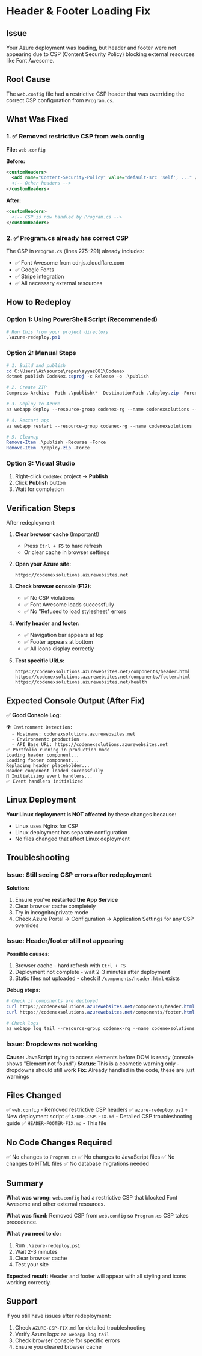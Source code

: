# Header & Footer Loading Fix

## Issue
Your Azure deployment was loading, but header and footer were not appearing due to CSP (Content Security Policy) blocking external resources like Font Awesome.

## Root Cause
The `web.config` file had a restrictive CSP header that was overriding the correct CSP configuration from `Program.cs`.

## What Was Fixed

### 1. ✅ Removed restrictive CSP from web.config
**File:** `web.config`

**Before:**
```xml
<customHeaders>
  <add name="Content-Security-Policy" value="default-src 'self'; ..." />
  <!-- Other headers -->
</customHeaders>
```

**After:**
```xml
<customHeaders>
  <!-- CSP is now handled by Program.cs -->
</customHeaders>
```

### 2. ✅ Program.cs already has correct CSP
The CSP in `Program.cs` (lines 275-291) already includes:
- ✅ Font Awesome from cdnjs.cloudflare.com
- ✅ Google Fonts
- ✅ Stripe integration
- ✅ All necessary external resources

## How to Redeploy

### Option 1: Using PowerShell Script (Recommended)
```powershell
# Run this from your project directory
.\azure-redeploy.ps1
```

### Option 2: Manual Steps
```powershell
# 1. Build and publish
cd C:\Users\Az\source\repos\ayyaz081\Codenex
dotnet publish CodeNex.csproj -c Release -o .\publish

# 2. Create ZIP
Compress-Archive -Path .\publish\* -DestinationPath .\deploy.zip -Force

# 3. Deploy to Azure
az webapp deploy --resource-group codenex-rg --name codenexsolutions --src-path .\deploy.zip --type zip

# 4. Restart app
az webapp restart --resource-group codenex-rg --name codenexsolutions

# 5. Cleanup
Remove-Item .\publish -Recurse -Force
Remove-Item .\deploy.zip -Force
```

### Option 3: Visual Studio
1. Right-click `CodeNex` project → **Publish**
2. Click **Publish** button
3. Wait for completion

## Verification Steps

After redeployment:

1. **Clear browser cache** (Important!)
   - Press `Ctrl + F5` to hard refresh
   - Or clear cache in browser settings

2. **Open your Azure site:**
   ```
   https://codenexsolutions.azurewebsites.net
   ```

3. **Check browser console (F12):**
   - ✅ No CSP violations
   - ✅ Font Awesome loads successfully
   - ✅ No "Refused to load stylesheet" errors

4. **Verify header and footer:**
   - ✅ Navigation bar appears at top
   - ✅ Footer appears at bottom
   - ✅ All icons display correctly

5. **Test specific URLs:**
   ```
   https://codenexsolutions.azurewebsites.net/components/header.html
   https://codenexsolutions.azurewebsites.net/components/footer.html
   https://codenexsolutions.azurewebsites.net/health
   ```

## Expected Console Output (After Fix)

✅ **Good Console Log:**
```
🌍 Environment Detection:
  - Hostname: codenexsolutions.azurewebsites.net
  - Environment: production
  - API Base URL: https://codenexsolutions.azurewebsites.net
✅ Portfolio running in production mode
Loading header component...
Loading footer component...
Replacing header placeholder...
Header component loaded successfully
🔧 Initializing event handlers...
✅ Event handlers initialized
```

## Linux Deployment
**Your Linux deployment is NOT affected** by these changes because:
- Linux uses Nginx for CSP
- Linux deployment has separate configuration
- No files changed that affect Linux deployment

## Troubleshooting

### Issue: Still seeing CSP errors after redeployment
**Solution:**
1. Ensure you've **restarted the App Service**
2. Clear browser cache completely
3. Try in incognito/private mode
4. Check Azure Portal → Configuration → Application Settings for any CSP overrides

### Issue: Header/footer still not appearing
**Possible causes:**
1. Browser cache - hard refresh with `Ctrl + F5`
2. Deployment not complete - wait 2-3 minutes after deployment
3. Static files not uploaded - check if `/components/header.html` exists

**Debug steps:**
```powershell
# Check if components are deployed
curl https://codenexsolutions.azurewebsites.net/components/header.html
curl https://codenexsolutions.azurewebsites.net/components/footer.html

# Check logs
az webapp log tail --resource-group codenex-rg --name codenexsolutions
```

### Issue: Dropdowns not working
**Cause:** JavaScript trying to access elements before DOM is ready (console shows "Element not found")
**Status:** This is a cosmetic warning only - dropdowns should still work
**Fix:** Already handled in the code, these are just warnings

## Files Changed

✅ `web.config` - Removed restrictive CSP headers
✅ `azure-redeploy.ps1` - New deployment script
✅ `AZURE-CSP-FIX.md` - Detailed CSP troubleshooting guide
✅ `HEADER-FOOTER-FIX.md` - This file

## No Code Changes Required

✅ No changes to `Program.cs`
✅ No changes to JavaScript files
✅ No changes to HTML files
✅ No database migrations needed

## Summary

**What was wrong:** `web.config` had a restrictive CSP that blocked Font Awesome and other external resources.

**What was fixed:** Removed CSP from `web.config` so `Program.cs` CSP takes precedence.

**What you need to do:**
1. Run `.\azure-redeploy.ps1`
2. Wait 2-3 minutes
3. Clear browser cache
4. Test your site

**Expected result:** Header and footer will appear with all styling and icons working correctly.

## Support

If you still have issues after redeployment:
1. Check `AZURE-CSP-FIX.md` for detailed troubleshooting
2. Verify Azure logs: `az webapp log tail`
3. Check browser console for specific errors
4. Ensure you cleared browser cache
